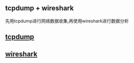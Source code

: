 ## tcpdump + wireshark

先用tcpdump进行网络数据收集,再使用wireshark进行数据分析

## [tcpdump](./tcpdump.md)

## [wireshark](./wireshark.md)

